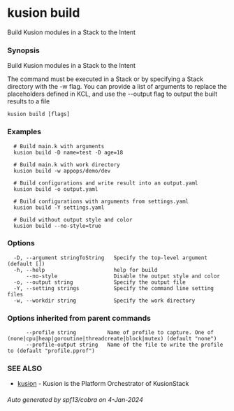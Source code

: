 # kusion build

Build Kusion modules in a Stack to the Intent

### Synopsis

Build Kusion modules in a Stack to the Intent

 The command must be executed in a Stack or by specifying a Stack directory with the -w flag. You can provide a list of arguments to replace the placeholders defined in KCL, and use the --output flag to output the built results to a file

```
kusion build [flags]
```

### Examples

```
  # Build main.k with arguments
  kusion build -D name=test -D age=18
  
  # Build main.k with work directory
  kusion build -w appops/demo/dev
  
  # Build configurations and write result into an output.yaml
  kusion build -o output.yaml
  
  # Build configurations with arguments from settings.yaml
  kusion build -Y settings.yaml
  
  # Build without output style and color
  kusion build --no-style=true
```

### Options

```
  -D, --argument stringToString   Specify the top-level argument (default [])
  -h, --help                      help for build
      --no-style                  Disable the output style and color
  -o, --output string             Specify the output file
  -Y, --setting strings           Specify the command line setting files
  -w, --workdir string            Specify the work directory
```

### Options inherited from parent commands

```
      --profile string          Name of profile to capture. One of (none|cpu|heap|goroutine|threadcreate|block|mutex) (default "none")
      --profile-output string   Name of the file to write the profile to (default "profile.pprof")
```

### SEE ALSO

* [kusion](index.md)	 - Kusion is the Platform Orchestrator of KusionStack

###### Auto generated by spf13/cobra on 4-Jan-2024
